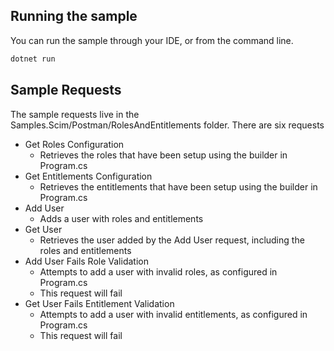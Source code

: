 ## Running the sample

You can run the sample through your IDE, or from the command line. 

```bash
dotnet run
```

## Sample Requests

The sample requests live in the Samples.Scim/Postman/RolesAndEntitlements folder. There are six requests

- Get Roles Configuration
  - Retrieves the roles that have been setup using the builder in Program.cs
- Get Entitlements Configuration
  - Retrieves the entitlements that have been setup using the builder in Program.cs
- Add User
  - Adds a user with roles and entitlements
- Get User
  - Retrieves the user added by the Add User request, including the roles and entitlements
- Add User Fails Role Validation
  - Attempts to add a user with invalid roles, as configured in Program.cs
  - This request will fail
- Get User Fails Entitlement Validation
  - Attempts to add a user with invalid entitlements, as configured in Program.cs
  - This request will fail
